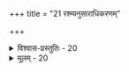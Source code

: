 +++
title = "21 रश्म्यनुसाराधिकरणम्"

+++

<details><summary>विश्वास-प्रस्तुतिः - 20</summary>

20. एतैरेवेति वाक्ये दिनकरकिरणालम्बनेनोर्ध्वयानं  
यत्प्रोक्तं योगिनस्तद्दिनमृतिनियतं निश्ययुक्त्येति चेन्न।  
अह्नि च्छायासु रात्रिष्वपि हि लधुतरा रश्मयस्सन्ति लिङ्गात्  
तापो वर्षादिरात्रौ न यदि हिमदिनन्यायतो नेयमेतत्॥
</details>

<details><summary>मूलम् - 20</summary>

20. एतैरेवेति वाक्ये दिनकरकिरणालम्बनेनोर्ध्वयानं  
यत्प्रोक्तं योगिनस्तद्दिनमृतिनियतं निश्ययुक्त्येति चेन्न।  
अह्नि च्छायासु रात्रिष्वपि हि लधुतरा रश्मयस्सन्ति लिङ्गात्  
तापो वर्षादिरात्रौ न यदि हिमदिनन्यायतो नेयमेतत्॥
</details>
